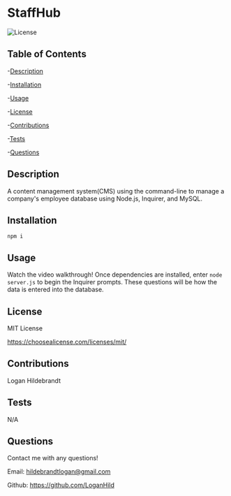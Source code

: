 
  # StaffHub

  ![License](https://img.shields.io/badge/license-MITLicense-success?style=plastic&logo=appveyor)

  ## Table of Contents
  -[Description](#description)

  -[Installation](#installation)

  -[Usage](#usage)

  -[License](#license)

  -[Contributions](#contributions)

  -[Tests](#tests)

  -[Questions](#questions)


  ## Description
  A content management system(CMS) using the command-line to manage a company's employee database using Node.js, Inquirer, and MySQL.

  ## Installation
  <code>npm i</code>

  ## Usage
  Watch the video walkthrough! Once dependencies are installed, enter <code>node server.js</code> to begin the Inquirer prompts. These questions will be how the data is entered into the database.

  ## License
 
  MIT License

  <https://choosealicense.com/licenses/mit/>

  ## Contributions
  Logan Hildebrandt

  ## Tests
  N/A

  ## Questions
  Contact me with any questions!

  Email: <hildebrandtlogan@gmail.com>

  Github: <https://github.com/LoganHild>

